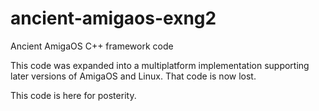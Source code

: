 # ancient-amigaos-exng2
Ancient AmigaOS C++ framework code

This code was expanded into a multiplatform implementation supporting later versions of AmigaOS and Linux. That code is now lost.

This code is here for posterity.
